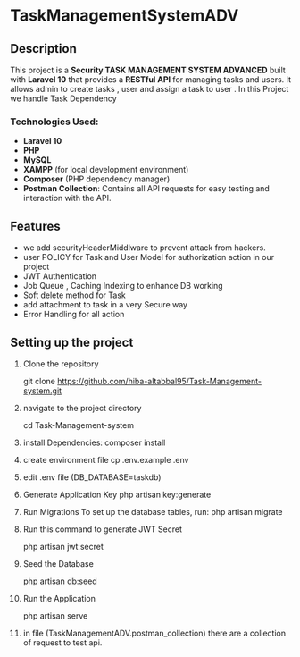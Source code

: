 # TaskManagementSystemADV


## Description
This project is a **Security TASK MANAGEMENT SYSTEM ADVANCED** built with **Laravel 10** that provides a **RESTful API** for managing tasks and users.
 It allows admin to create tasks , user  and assign a task to user . In this Project we handle Task Dependency 
 


### Technologies Used:
- **Laravel 10**
- **PHP**
- **MySQL**
- **XAMPP** (for local development environment)
- **Composer** (PHP dependency manager)
- **Postman Collection**: Contains all API requests for easy testing and interaction with the API.

## Features
- we add securityHeaderMiddlware to prevent attack from hackers.
- user POLICY for Task and User Model for authorization action in our project 
- JWT Authentication
- Job Queue , Caching Indexing to enhance DB working 
- Soft delete method for Task
- add attachment to task in a very Secure way
- Error Handling for all action 




## Setting up the project

1. Clone the repository 

   git clone https://github.com/hiba-altabbal95/Task-Management-system.git
   
2. navigate to the project directory
  
    cd Task-Management-system  

3. install Dependencies: composer install 

4. create environment file  cp .env.example .env
  
5. edit .env file (DB_DATABASE=taskdb)

6. Generate Application Key php artisan key:generate

7. Run Migrations To set up the database tables, run: php artisan migrate

8. Run this command to generate JWT Secret
   
   php artisan jwt:secret
   
9. Seed the Database
   
    php artisan db:seed
	
10. Run the Application
   
    php artisan serve

11. in file (TaskManagementADV.postman_collection) there are a collection of request to test api.




